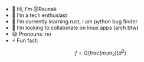 - 👋 Hi, I’m @Raunak
- 👀 I’m a tech enthusiast
- 🌱 I’m currently learning rust, i am python bug finder
- 💞️ I’m looking to collaborate on linux apps (arch btw)
- 😄 Pronouns: no 
- ⚡ Fun fact: $$ f= G /frac(m_1m_2)(d^2) $$

<!---
Raunak-source/Raunak-source is a ✨ special ✨ repository because its `README.md` (this file) appears on your GitHub profile.
You can click the Preview link to take a look at your changes.
--->
